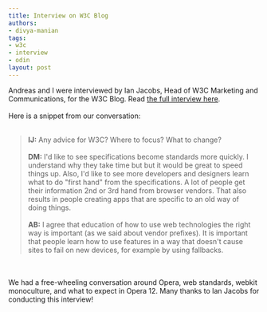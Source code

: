 ```yaml
---
title: Interview on W3C Blog
authors:
- divya-manian
tags:
- w3c
- interview
- odin
layout: post
---
```

Andreas and I were interviewed by Ian Jacobs, Head of W3C Marketing and Communications, for the W3C Blog. Read <a href="http://www.w3.org/QA/2012/02/interview_opera_on_the_web_of.html" target="_blank">the full interview here</a>.<br/><br/>Here is a snippet from our conversation:<br/><br/><blockquote class="bbquote"><p><strong>IJ:</strong> Any advice for W3C? Where to focus? What to change? <br/><br/><strong>DM:</strong> I&#39;d like to see specifications become standards more quickly. I understand why they take time but but it would be great to speed things up. Also, I&#39;d like to see more developers and designers learn what to do &quot;first hand&quot; from the specifications. A lot of people get their information 2nd or 3rd hand from browser vendors. That also results in people creating apps that are specific to an old way of doing things. <br/><br/><strong>AB:</strong> I agree that education of how to use web technologies the right way is important (as we said about vendor prefixes). It is important that people learn how to use features in a way that doesn&#39;t cause sites to fail on new devices, for example by using fallbacks.</p></blockquote><br/><br/>We had a free-wheeling conversation around Opera, web standards, webkit monoculture, and what to expect in Opera 12.  Many thanks to Ian Jacobs for conducting this interview!
